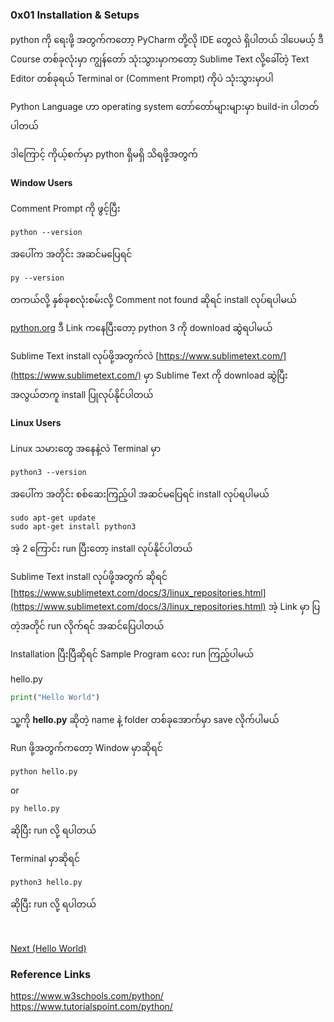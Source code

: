 ### 0x01 Installation & Setups


python ကို ရေးဖို့ အတွက်ကတော့
PyCharm တို့လို IDE တွေလဲ ရှိပါတယ်
ဒါပေမယ့်
ဒီ Course တစ်ခုလုံးမှာ ကျွန်တော် သုံးသွားမှာ‌ကတော့
Sublime Text လို့ခေါ်တဲ့ Text Editor တစ်ခုရယ်
Terminal or (Comment Prompt) ကိုပဲ သုံးသွားမှာပါ

Python Language ဟာ
operating system တော်တော်များများမှာ
build-in ပါတတ်ပါတယ်

ဒါကြောင့်
ကိုယ့်စက်မှာ python ရှိမရှိ သိရဖို့အတွက်

#### Window Users
Comment Prompt ကို ဖွင့်ပြီး
```shell
python --version
```
အပေါ်က အတိုင်း အဆင်မပြေရင်
```shell
py --version
```
တကယ်လို့ နှစ်ခုစလုံးစမ်းလို့
Comment not found ဆိုရင်
install လုပ်ရပါမယ်

[python.org](https://www.python.org/downloads/windows/)
ဒီ Link ကနေပြီးတော့
python 3 ကို download ဆွဲရပါမယ်


Sublime Text install လုပ်ဖို့အတွက်လဲ
[https://www.sublimetext.com/](https://www.sublimetext.com/) မှာ Sublime Text ကို download ဆွဲပြီး
အလွယ်တကူ install ပြုလုပ်နိုင်ပါတယ်




#### Linux Users

Linux သမားတွေ အနေနဲ့လဲ
Terminal မှာ
```shell
python3 --version
```
အပေါ်က အတိုင်း စစ်ဆေးကြည့်ပါ
အဆင်မပြေရင် install လုပ်ရပါမယ်
```shell
sudo apt-get update
sudo apt-get install python3
```
အဲ့ 2 ကြောင်း run ပြီးတော့
install လုပ်နိုင်ပါတယ်

Sublime Text install လုပ်ဖို့အတွက် ဆိုရင်
[https://www.sublimetext.com/docs/3/linux_repositories.html](https://www.sublimetext.com/docs/3/linux_repositories.html)
အဲ့ Link မှာ ပြတဲ့အတိုင် run လိုက်ရင် အဆင်ပြေပါတယ်

Installation ပြီးပြီဆိုရင်
Sample Program လေး run ကြည့်ပါမယ်

hello.py
```python
print("Hello World")
```
သူ့ကို **hello.py** ဆိုတဲ့ name နဲ့
folder တစ်ခုအောက်မှာ save လိုက်ပါမယ်

Run ဖို့အတွက်ကတော့
Window မှာဆိုရင်
```shell
python hello.py
```
or
```shell
py hello.py
```
ဆိုပြီး run လို့ ရပါတယ်

Terminal မှာဆိုရင်
```shell
python3 hello.py
```
ဆိုပြီး run လို့ ရပါတယ်

<br>

[Next (Hello World)](./helloworld_program.md)

### Reference Links
https://www.w3schools.com/python/
https://www.tutorialspoint.com/python/

